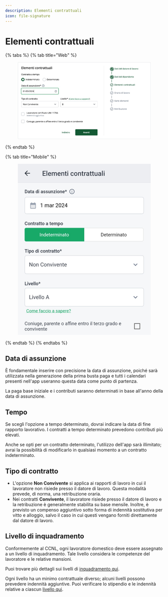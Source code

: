 ```yaml
---
description: Elementi contrattuali
icon: file-signature
---
```


# Elementi contrattuali

{% tabs %}
{% tab title="Web" %}
<figure><img src="../../.gitbook/assets/image (26).png" alt=""><figcaption></figcaption></figure>
{% endtab %}

{% tab title="Mobile" %}
<figure><img src="../../.gitbook/assets/image (27).png" alt=""><figcaption></figcaption></figure>
{% endtab %}
{% endtabs %}

## Data di assunzione[​](https://manuale.doemploy.app/configurazione-lavoratore/elementi-contrattuali#data-di-assunzione) <a href="#data-di-assunzione" id="data-di-assunzione"></a>

È fondamentale inserire con precisione la data di assunzione, poiché sarà utilizzata nella generazione della prima busta paga e tutti i calendari presenti nell'app useranno questa data come punto di partenza.

La paga base iniziale e i contributi saranno determinati in base all'anno della data di assunzione.

## Tempo[​](https://manuale.doemploy.app/configurazione-lavoratore/elementi-contrattuali#tempo)

Se scegli l'opzione a tempo determinato, dovrai indicare la data di fine rapporto lavorativo. I contratti a tempo determinato prevedono contributi più elevati.

Anche se opti per un contratto determinato, l'utilizzo dell'app sarà illimitato; avrai la possibilità di modificarlo in qualsiasi momento a un contratto indeterminato.

## Tipo di contratto[​](https://manuale.doemploy.app/configurazione-lavoratore/elementi-contrattuali#tipo-di-contratto) <a href="#tipo-di-contratto" id="tipo-di-contratto"></a>

* L'opzione **Non Convivente** si applica ai rapporti di lavoro in cui il lavoratore non risiede presso il datore di lavoro. Questa modalità prevede, di norma, una retribuzione oraria.
* Nei contratti **Convivente**, il lavoratore risiede presso il datore di lavoro e la retribuzione è generalmente stabilita su base mensile. Inoltre, è previsto un compenso aggiuntivo sotto forma di indennità sostitutiva per vitto e alloggio, salvo il caso in cui questi vengano forniti direttamente dal datore di lavoro.

## Livello di inquadramento[​](https://manuale.doemploy.app/configurazione-lavoratore/elementi-contrattuali#livello-di-inquadramento) <a href="#livello-di-inquadramento" id="livello-di-inquadramento"></a>

Conformemente al CCNL, ogni lavoratore domestico deve essere assegnato a un livello di inquadramento. Tale livello considera le competenze del lavoratore e le relative mansioni.

Puoi trovare più dettagli sui livelli di [inquadramento qui](https://doemploy.app/it/blog/livelli-di-inquadramento-colf-badanti-babysitter).

Ogni livello ha un minimo contrattuale diverso; alcuni livelli possono prevedere indennità aggiuntive. Puoi verificare lo stipendio e le indennità relative a ciascun [livello qui](https://doemploy.app/it/tabelle-retributive).
